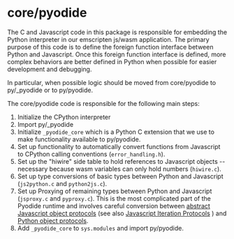 # core/pyodide

The C and Javascript code in this package is responsible for embedding the
Python interpreter in our emscripten js/wasm application. The primary purpose of
this code is to define the foreign function interface between Python and
Javascript. Once this foreign function interface is defined, more complex
behaviors are better defined in Python when possible for easier development and
debugging.

In particular, when possible logic should be moved from core/pyodide to
py/\_pyodide or to py/pyodide.

The core/pyodide code is responsible for the following main steps:

1. Initialize the CPython interpreter
2. Import py/\_pyodide
3. Initialize `_pyodide_core` which is a Python C extension that we use to make
   functionality available to py/pyodide.
4. Set up functionality to automatically convert functions from Javascript to
   CPython calling conventions (`error_handling.h`).
5. Set up the "hiwire" side table to hold references to Javascript objects --
   necessary because wasm variables can only hold numbers (`hiwire.c`).
6. Set up type conversions of basic types between Python and Javascript
   (`js2python.c` and `python2js.c`).
7. Set up Proxying of remaining types between Python and Javascript (`jsproxy.c`
   and `pyproxy.c`). This is the most complicated part of the Pyodide runtime
   and involves careful conversion between [abstract Javascript object
   protocols](https://developer.mozilla.org/en-US/docs/Web/JavaScript/Reference/Global_Objects/Proxy)
   (see also [Javascript Iteration
   Protocols](https://developer.mozilla.org/en-US/docs/Web/JavaScript/Reference/Iteration_protocols)
   )
   and [Python object protocols](https://docs.python.org/3/c-api/abstract.html).
8. Add `_pyodide_core` to `sys.modules` and import py/pyodide.
